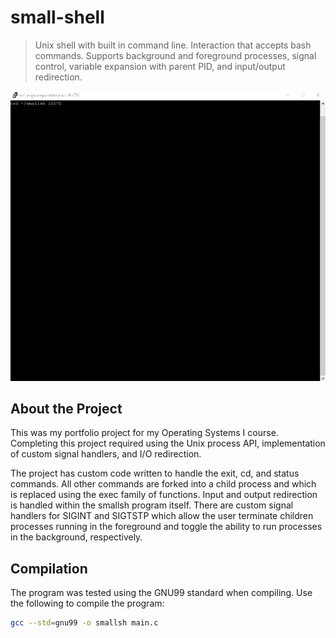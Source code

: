 # small-shell
> Unix shell with built in command line. Interaction that accepts bash commands. Supports background and foreground processes, signal control, variable expansion with parent PID, and input/output redirection.

![](smallsh.gif)

## About the Project
This was my portfolio project for my Operating Systems I course. Completing this project required using the Unix process API, implementation of custom signal handlers, and I/O redirection.

The project has custom code written to handle the exit, cd, and status commands. All other commands are forked into a child process and which is replaced using the exec family of functions. Input and output redirection is handled within the smallsh program itself. There are custom signal handlers for SIGINT and SIGTSTP which allow the user terminate children processes running in the foreground and toggle the ability to run processes in the background, respectively.

## Compilation
The program was tested using the GNU99 standard when compiling. Use the following to compile the program:
```sh
gcc --std=gnu99 -o smallsh main.c
```
